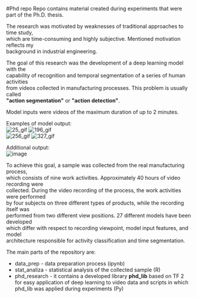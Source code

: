 #Phd repo
Repo contains material created during experiments that were part of the Ph.D. thesis.

The research was motivated by weaknesses of traditional approaches to time study,     
which are time-consuming and highly subjective. Mentioned motivation reflects my   
background in industrial engineering.  

The goal of this research was the development of a deep learning model with the   
capability of recognition and temporal segmentation of a series of human activities   
from videos collected in manufacturing processes. This problem is usually called   
**"action segmentation"** or **"action detection"**.

Model inputs were videos of the maximum duration of up to 2 minutes.

Examples of model output:  
![25_gif](https://user-images.githubusercontent.com/34508474/109804982-2fa56480-7c23-11eb-86a3-8c17f60f4261.gif)
![196_gif](https://user-images.githubusercontent.com/34508474/109804991-3338eb80-7c23-11eb-9cb2-cb6c99a60b1d.gif)  
![256_gif](https://user-images.githubusercontent.com/34508474/109805003-3633dc00-7c23-11eb-9815-57abe2f80911.gif)
![327_gif](https://user-images.githubusercontent.com/34508474/109805011-37fd9f80-7c23-11eb-8188-ab54e32b81dc.gif)

Additional output:  
![image](https://user-images.githubusercontent.com/34508474/109805975-662faf00-7c24-11eb-8d07-5139e87bfb6d.png)

To achieve this goal, a sample was collected from the real manufacturing process,    
which consists of nine work activities. Approximately 40 hours of video recording were   
collected. During the video recording of the process, the work activities were performed     
by four subjects on three different types of products, while the recording itself was   
performed from two different view positions. 27 different models have been developed  
which differ with respect to recording viewpoint, model input features, and model   
architecture responsible for activity classification and time segmentation.      

The main parts of the repository are:
* data_prep - data preparation process (ipynb)
* stat_analiza - statistical analysis of the collected sample (R)
* phd_research - it contains a developed library **phd_lib** based on TF 2   
for easy application of deep learning to video data and scripts in 
which phd_lib was applied during experiments (Py)




